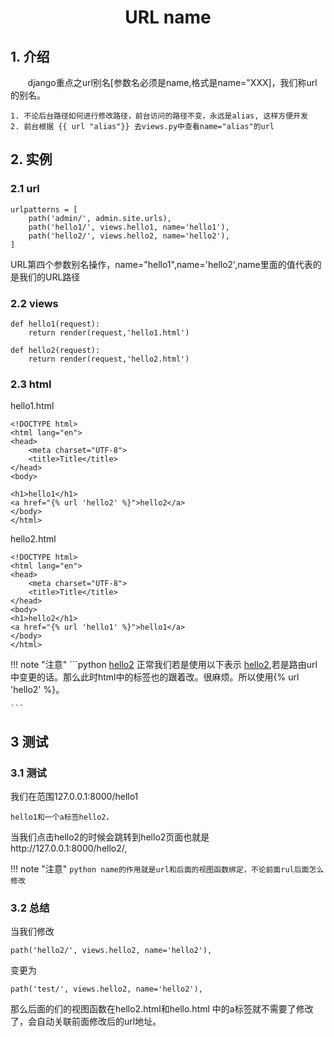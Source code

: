 <center><h1>URL name</h1></center>

## 1. 介绍
&#160; &#160; &#160; &#160;django重点之url别名[参数名必须是name,格式是name="XXX]，我们称url的别名。

```
1. 不论后台路径如何进行修改路径，前台访问的路径不变，永远是alias, 这样方便开发
2. 前台根据 {{ url "alias"}} 去views.py中查看name="alias"的url
```


## 2. 实例
### 2.1 url

```
urlpatterns = [
    path('admin/', admin.site.urls),
    path('hello1/', views.hello1, name='hello1'),
    path('hello2/', views.hello2, name='hello2'),
]

```
URL第四个参数别名操作，name="hello1",name='hello2',name里面的值代表的是我们的URL路径
### 2.2 views

```
def hello1(request):
    return render(request,'hello1.html')

def hello2(request):
    return render(request,'hello2.html')

```
### 2.3 html
hello1.html
```
<!DOCTYPE html>
<html lang="en">
<head>
    <meta charset="UTF-8">
    <title>Title</title>
</head>
<body>

<h1>hello1</h1>
<a href="{% url 'hello2' %}">hello2</a>
</body>
</html>
```
hello2.html

```
<!DOCTYPE html>
<html lang="en">
<head>
    <meta charset="UTF-8">
    <title>Title</title>
</head>
<body>
<h1>hello2</h1>
<a href="{% url 'hello1' %}">hello1</a>
</body>
</html>
```

!!! note "注意"
    ```python
    <a href="{% url 'hello2' %}">hello2</a>
    正常我们若是使用以下表示
    <a href="/hello2/">hello2</a>,若是路由url中变更的话。那么此时html中的标签也的跟着改。很麻烦。所以使用{% url 'hello2' %}。
    
    ```


## 3 测试
### 3.1 测试
我们在范围127.0.0.1:8000/hello1

```
hello1和一个a标签hello2，
```
当我们点击hello2的时候会跳转到hello2页面也就是http://127.0.0.1:8000/hello2/,


!!! note "注意"
    ```python
    name的作用就是url和后面的视图函数绑定，不论前面rul后面怎么修改
    ```

### 3.2 总结
当我们修改

```
path('hello2/', views.hello2, name='hello2'),
```
变更为

```
path('test/', views.hello2, name='hello2'),
```
那么后面的们的视图函数在hello2.html和hello.html 中的a标签就不需要了修改了，会自动关联前面修改后的url地址。
